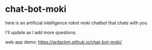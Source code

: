 # chat-bot-moki
here is an artificial intelligence robot moki chatbot that chats with you

I'll update as I add more questions.

web app demo: https://ardackm.github.io/chat-bot-moki/
